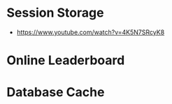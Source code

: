 # Session Storage

- https://www.youtube.com/watch?v=4K5N7SRcyK8

# Online Leaderboard

# Database Cache
